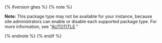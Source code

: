 {% ifversion ghes %}
{% note %}

**Note:** This package type may not be available for your instance, because site administrators can enable or disable each supported package type. For more information, see "[AUTOTITLE](/admin/packages/configuring-package-ecosystem-support-for-your-enterprise)."

{% endnote %}
{% endif %}

